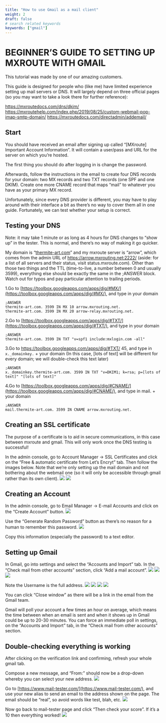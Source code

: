 ```yaml
---
title: "How to use Gmail as a mail client"
weight: 2
draft: false
# search related keywords
keywords: ["gmail"]
---
```


# BEGINNER’S GUIDE TO SETTING UP MXROUTE WITH GMAIL

This tutorial was made by one of our amazing customers.

This guide is designed for people who (like me) have limited experience setting up mail servers or DNS. It will largely depend on three official pages (so you may want to take a look there for further reference):

https://mxroutedocs.com/dns/dkim/
https://mxroutehelp.com/index.php/2019/08/25/custom-webmail-pop-imap-smtp-domain/
https://mxroutedocs.com/directadmin/addemail/

## Start
You should have received an email after signing up called “[MXroute] Important Account Information”. It will contain a user/pass and URL for the server on which you’re hosted.

The first thing you should do after logging in is change the password.

Afterwards, follow the instructions in the email to create four DNS records for your domain: two MX records and two TXT records (one SPF and one DKIM). Create one more CNAME record that maps “mail” to whatever you have as your primary MX record.

Unfortunately, since every DNS provider is different, you may have to play around with their interface a bit as there’s no way to cover them all in one guide. Fortunately, we can test whether your setup is correct.

## Testing your DNS
Note: it may take 1 minute or as long as 4 hours for DNS changes to “show up” in the tester. This is normal, and there’s no way of making it go quicker.

My domain is “[thermite-art.com](http://thermite-art.com)” and my mxroute server is “arrow”, which comes from the admin URL of https://arrow.mxrouting.net:2222/ (aside: for a list of all servers and their status, visit status.mxroute.com). Other than those two things and the TTL (time-to-live, a number between 0 and usually 3599), everything else should be exactly the same in the ;ANSWER block. Watch out for typos and pay particular attention to trailing periods.

1.Go to [https://toolbox.googleapps.com/apps/dig/#MX/](https://toolbox.googleapps.com/apps/dig/#MX/), and type in your domain

`;ANSWER`  
`thermite-art.com. 3599 IN MX 10 arrow.mxrouting.net.`  
`thermite-art.com. 3599 IN MX 20 arrow-relay.mxrouting.net.`

2.Go to [https://toolbox.googleapps.com/apps/dig/#TXT/](https://toolbox.googleapps.com/apps/dig/#TXT/), and type in your domain

`;ANSWER`  
`thermite-art.com. 3599 IN TXT "v=spf1 include:mxlogin.com -all"`

3.Go to https://toolbox.googleapps.com/apps/dig/#TXT/ 45, and type in `x._domainkey.` + your domain (In this case, [lots of text] will be different for every domain; we will double-check this text later)

`;ANSWER`  
`x._domainkey.thermite-art.com. 3599 IN TXT "v=DKIM1; k=rsa; p=[lots of text]" "[lots of text]"`

4.Go to [https://toolbox.googleapps.com/apps/dig/#CNAME/](https://toolbox.googleapps.com/apps/dig/#CNAME/), and type in mail. + your domain

`;ANSWER`  
`mail.thermite-art.com. 3599 IN CNAME arrow.mxrouting.net.`

## Creating an SSL certificate
The purpose of a certificate is to aid in secure communications, in this case between mxroute and gmail.  This will only work once the DNS testing is successful!

In the admin console, go to Account Manager → SSL Certificates and click on the “Free & automatic certificate from Let’s Encryt” tab. Then follow the images below. Note that we’re only setting up the mail domain and not bothering about the webmail one (so it will only be accessible through gmail rather than its own client).
![](https://mxrouteprod.b-cdn.net/wp-content/uploads/2021/05/3564104dfac2b087d0d31d10790d3efdd77abb84.png)
![](https://mxrouteprod.b-cdn.net/wp-content/uploads/2021/05/f338d11ee664dac2d33eab38d63405a23ec0515a.png)

## Creating an Account
In the admin console, go to Email Manager → E-mail Accounts and click on the “Create Account” button.
![](https://mxrouteprod.b-cdn.net/wp-content/uploads/2021/05/1348b92eb5d62dfb1c7a9f061c14ee99448d0d5c.png)

Use the “Generate Random Password” button as there’s no reason for a human to remember this password.
![](https://mxrouteprod.b-cdn.net/wp-content/uploads/2021/05/9308f8deaa02471ee631845cadf62704b7c14ead-1.png)

Copy this information (especially the password) to a text editor.

## Setting up Gmail
In Gmail, go into settings and select the “Accounts and Import” tab. In the “Check mail from other accounts” section, click “Add a mail account”.
![](https://mxrouteprod.b-cdn.net/wp-content/uploads/2021/05/f729cdb3a8d81bd8a7cb7d582813584b4dab8035.png)
![](https://mxrouteprod.b-cdn.net/wp-content/uploads/2021/05/cb24c851a7c20da6d4a2427be80661740d10b9ed.png)
![](https://mxrouteprod.b-cdn.net/wp-content/uploads/2021/05/aafccd1cd9c1939617dd5d17299ba3610dedd073.png)

Note the Username is the full address.
![](https://mxrouteprod.b-cdn.net/wp-content/uploads/2021/05/d7bda9b3d945fd6b6d919696f134839245bfe4fc.png)
![](https://mxrouteprod.b-cdn.net/wp-content/uploads/2021/05/175fab5ca77ea65e03ec3d579425570d0d5b9aa5.png)
![](https://mxrouteprod.b-cdn.net/wp-content/uploads/2021/05/6be0499b7abd10e817c16dd43313005098a5dff3.png)
![](https://mxrouteprod.b-cdn.net/wp-content/uploads/2021/05/12547af3161f6b9ec06970af49ef46c9b4df691f.png)

You can click “Close window” as there will be a link in the email from the Gmail team.

Gmail will poll your account a few times an hour on average, which means the time between when an email is sent and when it shows up in Gmail could be up to 20-30 minutes. You can force an immediate poll in settings, on the “Accounts and Import” tab, in the “Check mail from other accounts” section.

## Double-checking everything is working
After clicking on the verification link and confirming, refresh your whole gmail tab.

Compose a new message, and “From:” should now be a drop-down whereby you can select your new address.
![](https://mxrouteprod.b-cdn.net/wp-content/uploads/2021/05/eee0b9e1e340c1f84d9ca7ddaeffc68b002e83a8.png)

Go to [https://www.mail-tester.com/](https://www.mail-tester.com/), and use your new alias to send an email to the address shown on the page. The email should be “real”, so avoid words like test, blah, etc.
![](https://mxrouteprod.b-cdn.net/wp-content/uploads/2021/05/dd31426ab91edaa035ddd3e90f978f3eddc956ed.png)

Now go back to mail-tester page and click “Then check your score”. If it’s a 10 then everything worked!
![](https://mxrouteprod.b-cdn.net/wp-content/uploads/2021/05/d381bf96ea90c3adb52a4363d0da4cf9f0d3de80_2_690x393.png)
